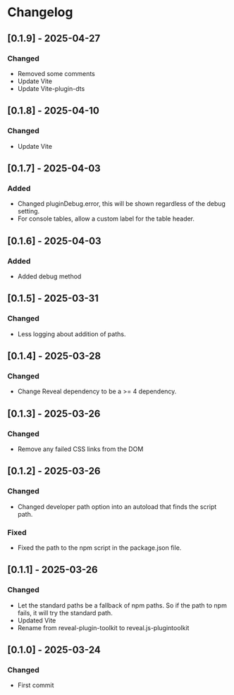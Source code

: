 # Changelog

## [0.1.9] - 2025-04-27
### Changed
- Removed some comments
- Update Vite
- Update Vite-plugin-dts


## [0.1.8] - 2025-04-10
### Changed
- Update Vite


## [0.1.7] - 2025-04-03
### Added
- Changed pluginDebug.error, this will be shown regardless of the debug setting.
- For console tables, allow a custom label for the table header.


## [0.1.6] - 2025-04-03
### Added
- Added debug method


## [0.1.5] - 2025-03-31
### Changed
- Less logging about addition of paths.


## [0.1.4] - 2025-03-28
### Changed
- Change Reveal dependency to be a >= 4 dependency.


## [0.1.3] - 2025-03-26
### Changed
- Remove any failed CSS links from the DOM


## [0.1.2] - 2025-03-26
### Changed
- Changed developer path option into an autoload that finds the script path.

### Fixed
- Fixed the path to the npm script in the package.json file.


## [0.1.1] - 2025-03-26
### Changed
- Let the standard paths be a fallback of npm paths. So if the path to npm fails, it will try the standard path.
- Updated Vite
- Rename from reveal-plugin-toolkit to reveal.js-plugintoolkit


## [0.1.0] - 2025-03-24
### Changed
- First commit